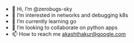 - 👋 Hi, I’m @zerobugs-sky
- 👀 I’m interested in networks and debugging k8s
- 🌱 I’m currently learning go
- 💞️ I’m looking to collaborate on python apps
- 📫 How to reach me akashthakur@google.com

<!---
zerobugs-sky/zerobugs-sky is a ✨ special ✨ repository because its `README.md` (this file) appears on your GitHub profile.
You can click the Preview link to take a look at your changes.
--->
